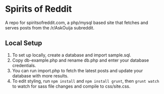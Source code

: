 # Spirits of Reddit
A repo for spiritsofreddit.com, a php/mysql based site that fetches and serves posts from the /r/AskOuija subreddit.
## Local Setup
1) To set up locally, create a database and import sample.sql.
2) Copy db-example.php and rename db.php and enter your database credentials.
3) You can run import.php to fetch the latest posts and update your database with more results.
4) To edit styling, run `npm install` and `npm install grunt`, then `grunt watch` to watch for sass file changes and compile to css/site.css.
